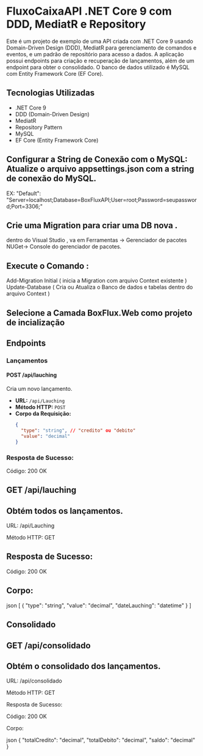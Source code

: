# FluxoCaixaAPI .NET Core 9 com DDD, MediatR e Repository 
Este é um projeto de exemplo de uma API criada com .NET Core 9 usando Domain-Driven Design (DDD), MediatR para gerenciamento de comandos e eventos, e um padrão de repositório para acesso a dados. A aplicação possui endpoints para criação e recuperação de lançamentos, além de um endpoint para obter o consolidado. O banco de dados utilizado é MySQL com Entity Framework Core (EF Core).

## Tecnologias Utilizadas

- .NET Core 9
- DDD (Domain-Driven Design)
- MediatR
- Repository Pattern
- MySQL
- EF Core (Entity Framework Core)

## Configurar a String de Conexão com o MySQL: Atualize o arquivo appsettings.json com a string de conexão do MySQL.
EX:
"Default": "Server=localhost;Database=BoxFluxAPI;User=root;Password=seupassword;Port=3306;"
## Crie uma Migration para criar uma DB nova .
 dentro do Visual Studio , va em Ferramentas -> Gerenciador de pacotes NUGet-> Console do gerenciador de pacotes.
## Execute o Comando :
 Add-Migration Initial  ( inicia a Migration com arquivo Context existente )
 Update-Database ( Cria ou Atualiza o Banco de dados e tabelas dentro do arquivo Context )
 ## Selecione a Camada BoxFlux.Web como projeto de incialização
 
## Endpoints

### Lançamentos

#### POST /api/lauching

Cria um novo lançamento.

- **URL:** `/api/Lauching`
- **Método HTTP:** `POST`
- **Corpo da Requisição:**
  ```json
  {
    "type": "string", // "credito" ou "debito"
    "value": "decimal"
  }
### Resposta de Sucesso:

 Código: 200 OK

## GET /api/lauching
## Obtém todos os lançamentos.

URL: /api/Lauching

Método HTTP: GET

## Resposta de Sucesso:

 Código: 200 OK

## Corpo:

json
[
  {
    "type": "string",
    "value": "decimal",
    "dateLauching": "datetime"
  }
]

## Consolidado
## GET /api/consolidado
## Obtém o consolidado dos lançamentos.

URL: /api/consolidado

Método HTTP: GET

Resposta de Sucesso:

Código: 200 OK

Corpo:

json
{
  "totalCredito": "decimal",
  "totalDebito": "decimal",
  "saldo": "decimal"
}
